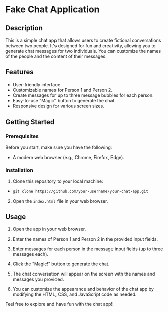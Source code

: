 # Fake Chat Application



 ## Description

This is a simple chat app that allows users to create fictional conversations between two people. It's designed for fun and creativity, allowing you to generate chat messages for two individuals. You can customize the names of the people and the content of their messages.

## Features

- User-friendly interface.
- Customizable names for Person 1 and Person 2.
- Create messages for up to three message bubbles for each person.
- Easy-to-use "Magic" button to generate the chat.
- Responsive design for various screen sizes.

## Getting Started

### Prerequisites

Before you start, make sure you have the following:

- A modern web browser (e.g., Chrome, Firefox, Edge).

### Installation

1. Clone this repository to your local machine:

- `git clone https://github.com/your-username/your-chat-app.git`

2. Open the `index.html` file in your web browser.

## Usage

1. Open the app in your web browser.

2. Enter the names of Person 1 and Person 2 in the provided input fields.

3. Enter messages for each person in the message input fields (up to three messages each).

4. Click the "Magic!" button to generate the chat.

5. The chat conversation will appear on the screen with the names and messages you provided.

6. You can customize the appearance and behavior of the chat app by modifying the HTML, CSS, and JavaScript code as needed.

Feel free to explore and have fun with the chat app!
